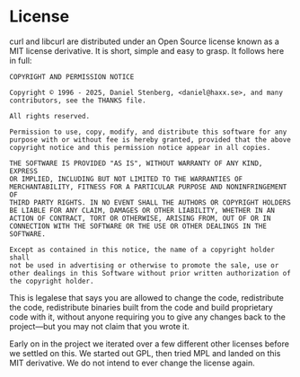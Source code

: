 # License

curl and libcurl are distributed under an Open Source license known as a MIT
license derivative. It is short, simple and easy to grasp. It follows here in
full:

    COPYRIGHT AND PERMISSION NOTICE

    Copyright © 1996 - 2025, Daniel Stenberg, <daniel@haxx.se>, and many
    contributors, see the THANKS file.

    All rights reserved.

    Permission to use, copy, modify, and distribute this software for any
    purpose with or without fee is hereby granted, provided that the above
    copyright notice and this permission notice appear in all copies.

    THE SOFTWARE IS PROVIDED "AS IS", WITHOUT WARRANTY OF ANY KIND, EXPRESS
    OR IMPLIED, INCLUDING BUT NOT LIMITED TO THE WARRANTIES OF
    MERCHANTABILITY, FITNESS FOR A PARTICULAR PURPOSE AND NONINFRINGEMENT OF
    THIRD PARTY RIGHTS. IN NO EVENT SHALL THE AUTHORS OR COPYRIGHT HOLDERS
    BE LIABLE FOR ANY CLAIM, DAMAGES OR OTHER LIABILITY, WHETHER IN AN
    ACTION OF CONTRACT, TORT OR OTHERWISE, ARISING FROM, OUT OF OR IN
    CONNECTION WITH THE SOFTWARE OR THE USE OR OTHER DEALINGS IN THE
    SOFTWARE.

    Except as contained in this notice, the name of a copyright holder shall
    not be used in advertising or otherwise to promote the sale, use or
    other dealings in this Software without prior written authorization of
    the copyright holder.

This is legalese that says you are allowed to change the code, redistribute
the code, redistribute binaries built from the code and build proprietary code
with it, without anyone requiring you to give any changes back to the
project—but you may not claim that you wrote it.

Early on in the project we iterated over a few different other licenses before
we settled on this. We started out GPL, then tried MPL and landed on this MIT
derivative. We do not intend to ever change the license again.
